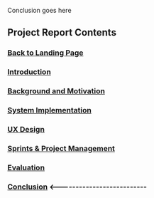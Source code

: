 Conclusion goes here

## Project Report Contents

###  [Back to Landing Page](../README.md)

###  [Introduction](Introduction.md) 

### [Background and Motivation](BackgroundAndMotivation.md)

### [System Implementation](SystemImplementation.md)

### [UX Design](UXDesign.md)

### [Sprints & Project Management](SprintsAndProjectManagements.md)

### [Evaluation](Evaluation.md)

### [Conclusion](Conclusion.md) <--------------------------

